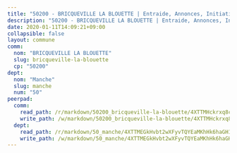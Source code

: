 ```yaml
---
title: "50200 - BRICQUEVILLE LA BLOUETTE | Entraide, Annonces, Initiatives"
description: "50200 - BRICQUEVILLE LA BLOUETTE | Entraide, Annonces, Initiatives"
date: 2020-01-11T14:09:21+09:00
collapsible: false
layout: commune
comm:
  nom: "BRICQUEVILLE LA BLOUETTE"
  slug: bricqueville-la-blouette
  cp: "50200"
dept:
  nom: "Manche"
  slug: manche
  num: "50"
peerpad:
  comm:
    read_path: /r/markdown/50200_bricqueville-la-blouette/4XTTMHckrxq8cQ3gSnqa74CJU8WEPvacMmPSr3pNGDeRoLnQB
    write_path: /w/markdown/50200_bricqueville-la-blouette/4XTTMHckrxq8cQ3gSnqa74CJU8WEPvacMmPSr3pNGDeRoLnQB-K3TgUeFEfi1coEz21XiWioVHTR1szhkFyzRcpaxEMWJxWV9KFkZDCL9cECV6tJuy44bjWgYPvJWmAh23BFnvyJUH1yvXVzTGhqqXHVFdXSL5rn6T8erGS7cLZZgTPxRvAVJq7huu
  dept:
    read_path: /r/markdown/50_manche/4XTTMEGkHvbt2wXFyvTQYEaMKhHk6haGH1SzsRNevKgBDTuXr
    write_path: /w/markdown/50_manche/4XTTMEGkHvbt2wXFyvTQYEaMKhHk6haGH1SzsRNevKgBDTuXr-K3TgUSx1rwmRRLqHcTLLdo4dVfTRKvf94KKagmUFPevWSp2f9nuc6fJF25TtLArzK8teuQ5TvuAMqW38N2MYgT18hBoXtjmKX9WuSn2vkujmSJPp3gF4gsuMmfEM8Th4Ap94heFE
---
```


